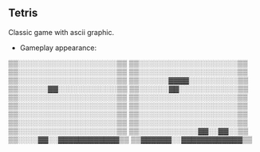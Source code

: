 ## Tetris
Classic game with ascii graphic.

- Gameplay appearance:

▒▒░░░░░░░░░░░░░░░░░░░░▒▒
▒▒░░░░░░░░░░░░░░░░░░░░▒▒
▒▒░░░░░░░░░░░░░░░░░░░░▒▒
▒▒░░░░░░░░░░░░░░░░░░░░▒▒
▒▒░░░░░░░░░░░░░░░░░░░░▒▒
▒▒░░░░░░▓▓▓▓░░░░░░░░░░▒▒
▒▒░░░░░░▓▓░░░░░░░░░░░░▒▒
▒▒░░░░░░▓▓░░░░░░░░░░░░▒▒
▒▒░░░░░░░░░░░░░░░░░░░░▒▒
▒▒░░░░░░░░░░░░░░░░░░░░▒▒
▒▒░░░░░░░░░░░░░░░░░░░░▒▒
▒▒░░░░░░░░░░░░░░░░░░░░▒▒
▒▒░░░░░░░░░░░░░░░░░░░░▒▒
▒▒░░░░░░░░░░░░░░░░░░░░▒▒
▒▒░░░░░░░░░░░░░░░░░░░░▒▒
▒▒░░░░░░░░░░░░░░░░░░░░▒▒
▒▒░░░░░░░░░░░░░░░░░░░░▒▒
▒▒░░░░░░░░░░░░▓▓░░▓▓░░▒▒
▒▒░░░░▓▓░░▓▓▓▓▓▓▓▓▓▓▓▓▒▒
▒▒▓▓▓▓▓▓░░▓▓▓▓▓▓▓▓▓▓▓▓▒▒